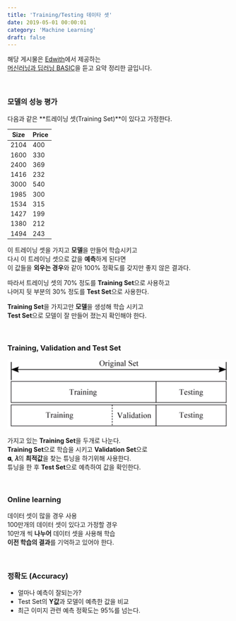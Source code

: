 ```yaml
---
title: 'Training/Testing 데이타 셋'
date: 2019-05-01 00:00:01
category: 'Machine Learning'
draft: false
---
```


해당 게시물은 [Edwith](https://www.edwith.org)에서 제공하는<br/>
[머신러닝과 딥러닝 BASIC](https://www.edwith.org/others26/joinLectures/9829)을 듣고 요약 정리한 글입니다.

<br/>

### 모델의 성능 평가

다음과 같은 **트레이닝 셋(Training Set)**이 있다고 가정한다.

| Size | Price |
| ---- | ----- |
| 2104 | 400   |
| 1600 | 330   |
| 2400 | 369   |
| 1416 | 232   |
| 3000 | 540   |
| 1985 | 300   |
| 1534 | 315   |
| 1427 | 199   |
| 1380 | 212   |
| 1494 | 243   |

이 트레이닝 셋을 가지고 **모델**을 만들어 학습시키고<br/>
다시 이 트레이닝 셋으로 값을 **예측**하게 된다면<br/>
이 값들을 **외우는 경우**와 같아 100% 정확도를 갖지만 좋지 않은 결과다.

따라서 트레이닝 셋의 70% 정도를 **Training Set**으로 사용하고<br/>
나머지 뒷 부분의 30% 정도를 **Test Set**으로 사용한다.<br/>

**Training Set**을 가지고만 **모델**을 생성해 학습 시키고<br/>
**Test Set**으로 모델이 잘 만들어 졌는지 확인해야 한다.

<br/>

### Training, Validation and Test Set

<img src="/assets/2019-05-01/1.png" width="600" height="auto">

가지고 있는 **Training Set**을 두개로 나눈다.<br/>
**Training Set**으로 학습을 시키고 **Validation Set**으로<br/>
**𝛂**, **𝜆**의 **최적값**을 찾는 튜닝을 하기위해 사용한다.<br/>
튜닝을 한 후 **Test Set**으로 예측하여 값을 확인한다.

<br/>

### Online learning

데이터 셋이 많을 경우 사용<br/>
100만개의 데이터 셋이 있다고 가정할 경우<br/>
10만개 씩 **나누어** 데이터 셋을 사용해 학습<br/>
**이전 학습의 결과**를 기억하고 있어야 한다.

<br/>

### 정확도 (Accuracy)

- 얼마나 예측이 잘되는가?
- Test Set의 **Y값**과 모델이 예측한 값을 비교
- 최근 이미지 관련 예측 정확도는 95%를 넘는다.

